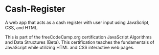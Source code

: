 # Cash-Register
A web app that acts as a cash register with user input using JavaScript, CSS, and HTML.

This is part of the freeCodeCamp.org certification JavaScript Algorithms and Data Structures (Beta). This certification teaches the fundamentals of JavaScript while utilizing HTML and CSS interactive web pages.
